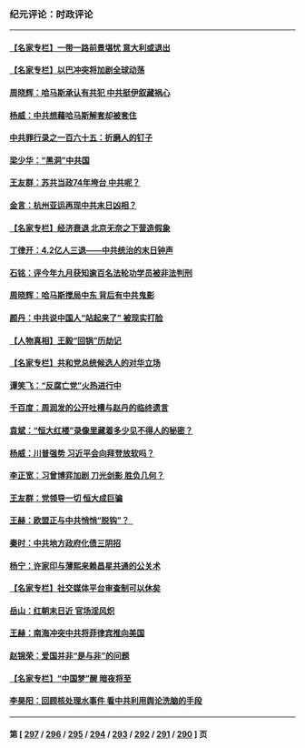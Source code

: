 ### 纪元评论：时政评论
---
#### [【名家专栏】一带一路前景堪忧 意大利或退出](../../pages/nsc1025/n14091445.md) 
#### [【名家专栏】以巴冲突将加剧全球动荡](../../pages/nsc1025/n14092202.md) 
#### [周晓辉：哈马斯承认有共犯 中共挺伊叙藏祸心](../../pages/nsc1025/n14091687.md) 
#### [杨威：中共想藉哈马斯解套却被套住](../../pages/nsc1025/n14091796.md) 
#### [中共罪行录之一百六十五：折磨人的钉子](../../pages/nsc1025/n14091950.md) 
#### [梁少华：“黑洞”中共国](../../pages/nsc1025/n14091772.md) 
#### [王友群：苏共当政74年垮台 中共呢？](../../pages/nsc1025/n14091837.md) 
#### [金言：杭州亚运再现中共末日凶相？](../../pages/nsc1025/n14091599.md) 
#### [【名家专栏】经济衰退 北京无奈之下营造假象](../../pages/nsc1025/n14089690.md) 
#### [丁律开：4.2亿人三退——中共统治的末日钟声](../../pages/nsc1025/n14091340.md) 
#### [石铭：评今年九月获知逾百名法轮功学员被非法判刑](../../pages/nsc1025/n14091311.md) 
#### [周晓辉：哈马斯搅局中东 背后有中共鬼影](../../pages/nsc1025/n14090943.md) 
#### [颜丹：中共说中国人“站起来了” 被现实打脸](../../pages/nsc1025/n14090934.md) 
#### [【人物真相】王毅“回锅”历劫记](../../pages/nsc1025/n14090880.md) 
#### [【名家专栏】共和党总统候选人的对华立场](../../pages/nsc1025/n14090827.md) 
#### [谭笑飞：“反腐亡党”火热进行中](../../pages/nsc1025/n14090757.md) 
#### [千百度：周润发的公开吐槽与赵丹的临终遗言](../../pages/nsc1025/n14090739.md) 
#### [袁斌：“恒大红楼”录像里藏着多少见不得人的秘密？](../../pages/nsc1025/n14090715.md) 
#### [杨威：川普强势 习近平会向拜登放软吗？](../../pages/nsc1025/n14090644.md) 
#### [李正宽：习曾博弈加剧 刀光剑影 胜负几何？](../../pages/nsc1025/n14090460.md) 
#### [王友群：党领导一切 恒大成巨骗](../../pages/nsc1025/n14090443.md) 
#### [王赫：欧盟正与中共悄悄“脱钩”？  ](../../pages/nsc1025/n14090157.md) 
#### [秦时：中共地方政府化债三阴招](../../pages/nsc1025/n14090442.md) 
#### [杨宁：许家印与薄熙来赖昌星共通的公关术](../../pages/nsc1025/n14090400.md) 
#### [【名家专栏】社交媒体平台审查制可以休矣](../../pages/nsc1025/n14090331.md) 
#### [岳山：红朝末日近 官场淫风炽](../../pages/nsc1025/n14090137.md) 
#### [王赫：南海冲突中共将菲律宾推向美国](../../pages/nsc1025/n14090142.md) 
#### [赵锦荣：爱国并非“是与非”的问题](../../pages/nsc1025/n14087716.md) 
#### [【名家专栏】“中国梦”醒 暗夜将至](../../pages/nsc1025/n14088776.md) 
#### [李昊阳：回顾核处理水事件 看中共利用舆论洗脑的手段](../../pages/nsc1025/n14089405.md) 

---
#### 第 [ [297](./297.md) / [296](./296.md) / [295](./295.md) / [294](./294.md) / [293](./293.md) / [292](./292.md) / [291](./291.md) / [290](./290.md) ] 页
